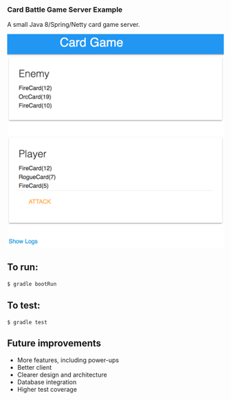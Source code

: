 ### Card Battle Game Server Example

A small Java 8/Spring/Netty card game server. 

![Alt text](/docs/assets/screenshot.png?raw=true "Screenshot")

## To run:
 `$ gradle bootRun`

## To test:
 `$ gradle test`

## Future improvements
  - More features, including power-ups
  - Better client
  - Clearer design and architecture
  - Database integration
  - Higher test coverage 
